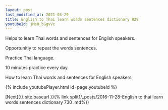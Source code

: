 ```yaml
---
layout: post
last_modified_at: 2021-03-29
title: English to Thai learn words sentences dictionary 829 
youtubeId: jMs0_bGgvVc
---
```

 
 
Helps to learn Thai words and sentences for English speakers.

Opportunitiy to repeat the words sentences. 

Practice Thai language. 
 
10 minutes practice every day. 
 
How to learn Thai words and sentences for English speakers 
 
{% include youtubePlayer.html id=page.youtubeId %}
 
 
[Next]({{ site.baseurl }}{% link  split1/_posts/2016-11-28-English to thai learn words sentences dictionary 730 .md%})
 
